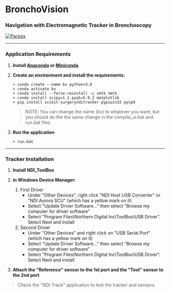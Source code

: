 # BronchoVision
### Navigation with Electromagnetic Tracker in Bronchoscopy

[![Parsiss](https://img.shields.io/badge/Copyright-Parsiss-blue.svg?style=for-the-badge&logo=c)](http://parsiss.com/)

-----------

### Application Requirements

1. **Install [Anaconda](https://anaconda.org/) or [Miniconda](https://docs.conda.io/en/latest/miniconda.html)**

2. **Create an environment and install the requirements:**
    ```
    > conda create --name bv python=3.6
    > conda activate bv
    > conda install --force-reinstall -c vmtk vmtk
    > conda install scipy=1.1 pyqt=5.9.2 matplotlib
    > pip install scikit-surgerynditracker pypiwin32 pycpd
    ```
    > NOTE: You can change the name (bv) to whatever you want, but you should do the the same change in the compile_ui.bat and run.bat files

3. **Run the application**
    ```
    > run.bat
    ```
--------------

### Tracker Installation

1. **Install NDI_ToolBox**

2. **in Windows Device Manager:**
    1. First Driver
        - Under "Other Devices", right click "NDI Host USB Converter" or "NDI Aurora SCU"
        (which has a yellow mark on it)
        - Select "Update Driver Software..." then select "Browse my computer for driver software"
        - Select "Program Files\Northern Digital Inc\ToolBox\USB Driver". Select Next and install
    2. Second Driver
        - Under "Other Devices" and right click on "USB Serial Port"
        (which has a yellow mark on it)
        - Select "Update Driver Software..." then select "Browse my computer for driver software"
        - Select "Program Files\Northern Digital Inc\ToolBox\USB Driver". Select Next and install

3. **Attach the "Reference" sensor to the 1st port and the "Tool" sensor to the 2nd port**

> Check the "NDI Track" application to test the tracker and sensors


